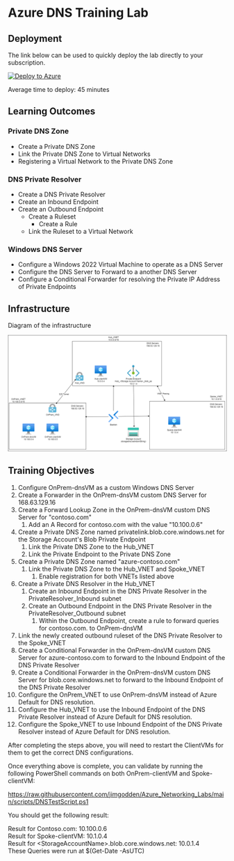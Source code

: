 # Azure DNS Training Lab

## Deployment

The link below can be used to quickly deploy the lab directly to your subscription.

[![Deploy to Azure](https://aka.ms/deploytoazurebutton)](https://portal.azure.com/#create/Microsoft.Template/uri/https%3A%2F%2Fraw.githubusercontent.com%2Fjimgodden%2FAzure_Networking_Labs%2Fmain%2FDeployment_Training%2FAzure_DNS%2Fsrc%2Fmain.json)

Average time to deploy: 45 minutes

## Learning Outcomes

### Private DNS Zone  
- Create a Private DNS Zone  
- Link the Private DNS Zone to Virtual Networks
- Registering a Virtual Network to the Private DNS Zone


### DNS Private Resolver 
- Create a DNS Private Resolver
- Create an Inbound Endpoint
- Create an Outbound Endpoint
    - Create a Ruleset
        - Create a Rule
    - Link the Ruleset to a Virtual Network

### Windows DNS Server
- Configure a Windows 2022 Virtual Machine to operate as a DNS Server
- Configure the DNS Server to Forward to a another DNS Server
- Configure a Conditional Forwarder for resolving the Private IP Address of Private Endpoints


## Infrastructure

Diagram of the infrastructure

![Diagram of the infrastructure](diagram.drawio.png)

## Training Objectives

1. Configure OnPrem-dnsVM as a custom Windows DNS Server
2. Create a Forwarder in the OnPrem-dnsVM custom DNS Server for 168.63.129.16
3. Create a Forward Lookup Zone in the OnPrem-dnsVM custom DNS Server for "contoso.com"
    1. Add an A Record for contoso.com with the value "10.100.0.6"
4. Create a Private DNS Zone named privatelink.blob.core.windows.net for the Storage Account's Blob Private Endpoint
    1. Link the Private DNS Zone to the Hub_VNET
    2. Link the Private Endpoint to the Private DNS Zone
5. Create a Private DNS Zone named "azure-contoso.com"
    1. Link the Private DNS Zone to the Hub_VNET and Spoke_VNET
        1. Enable registration for both VNETs listed above
6. Create a Private DNS Resolver in the Hub_VNET
    1. Create an Inbound Endpoint in the DNS Private Resolver in the PrivateResolver_Inbound subnet
    2. Create an Outbound Endpoint in the DNS Private Resolver in the PrivateResolver_Outbound subnet
        1. Within the Outbound Endpoint, create a rule to forward queries for contoso.com. to OnPrem-dnsVM
7. Link the newly created outbound ruleset of the DNS Private Resolver to the Spoke_VNET
8. Create a Conditional Forwarder in the OnPrem-dnsVM custom DNS Server for azure-contoso.com to forward to the Inbound Endpoint of the DNS Private Resolver
9. Create a Conditional Forwarder in the OnPrem-dnsVM custom DNS Server for blob.core.windows.net to forward to the Inbound Endpoint of the DNS Private Resolver
10. Configure the OnPrem_VNET to use OnPrem-dnsVM instead of Azure Default for DNS resolution.
11. Configure the Hub_VNET to use the Inbound Endpoint of the DNS Private Resolver instead of Azure Default for DNS resolution.
12. Configure the Spoke_VNET to use Inbound Endpoint of the DNS Private Resolver instead of Azure Default for DNS resolution.

After completing the steps above, you will need to restart the ClientVMs for them to get the correct DNS configurations.  
 
Once everything above is complete, you can validate by running the following PowerShell commands on both OnPrem-clientVM and Spoke-clientVM:

https://raw.githubusercontent.com/jimgodden/Azure_Networking_Labs/main/scripts/DNSTestScript.ps1
 
You should get the following result:

Result for Contoso.com: 10.100.0.6  
Result for Spoke-clientVM: 10.1.0.4  
Result for \<StorageAccountName\>.blob.core.windows.net: 10.0.1.4  
These Queries were run at $(Get-Date -AsUTC)  
